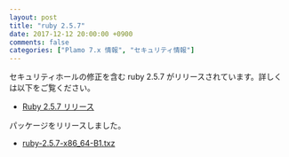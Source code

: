 ```yaml
---
layout: post
title: "ruby 2.5.7"
date: 2017-12-12 20:00:00 +0900
comments: false
categories: ["Plamo 7.x 情報", "セキュリティ情報"]
---
```

セキュリティホールの修正を含む ruby 2.5.7 がリリースされています。詳しくは以下をご覧ください。

* [Ruby 2.5.7 リリース](https://www.ruby-lang.org/ja/news/2019/10/01/ruby-2-5-7-released/)

パッケージをリリースしました。

* [ruby-2.5.7-x86_64-B1.txz](https://repository.plamolinux.org/pub/linux/Plamo/Plamo-7.x/x86_64/plamo/02_devel/ruby-2.5.7-x86_64-B1.txz)

